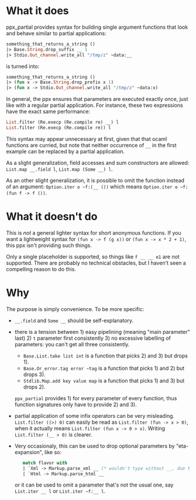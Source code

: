 # What it does

ppx_partial provides syntax for building single argument functions that look and behave
similar to partial applications:

```ocaml
something_that_returns_a_string ()
|> Base.String.drop_suffix __ 1
|> Stdio.Out_channel.write_all "/tmp/z" ~data:__
```

is turned into:

```ocaml
something_that_returns_a_string ()
|> (fun x -> Base.String.drop_prefix x 1)
|> (fun x -> Stdio.Out_channel.write_all "/tmp/z" ~data:x)
```

In general, the ppx ensures that parameters are executed exactly once, just like with a
regular partial application. For instance, these two expressions have the exact same
performance:

```ocaml
List.filter (Re.execp (Re.compile re) __) l
List.filter (Re.execp (Re.compile re)) l
```

This syntax may appear unnecessary at first, given that that ocaml functions are
curried, but note that neither occurrence of `__` in the first example can be replaced
by a partial application.

As a slight generalization, field accesses and sum constructors are allowed: 
`List.map __.field l`, `List.map (Some __) l`.

As an other slight generalization, it is possible to omit the function instead of an
argument: `Option.iter o ~f:(__ ())` which means `Option.iter o ~f:(fun f -> f ())`.

# What it doesn't do

This is *not* a general lighter syntax for short anonymous functions.  If you
want a lightweight syntax for `(fun x -> f (g x))` or `(fun x -> x * 2 + 1)`,
this ppx isn't providing such things.

Only a single placeholder is supported, so things like `f __ __ e1` are not supported.
There are probably no technical obstacles, but I haven't seen a compelling reason to do
this.

# Why

The purpose is simply convenience. To be more specific:

- `__.field` and `Some __` should be self-explanatory.

- there is a tension between 1) easy pipelining (meaning "main parameter" last) 2) `t`
  parameter first consistently 3) no excessive labelling of parameters: you can't get
  all three consistently.
  
  - `Base.List.take list int` is a function that picks 2) and 3) but drops 1).
  - `Base.Or_error.tag error ~tag` is a function that picks 1) and 2) but drops 3).
  - `Stdlib.Map.add key value map` is a function that picks 1) and 3) but drops 2).
  
  `ppx_partial` provides 1) for every parameter of every function, thus function
  signatures only have to provide 2) and 3).

- partial application of some infix operators can be very misleading.  `List.filter
  ((>) 0)` can easily be read as `List.filter (fun -> x > 0)`, when it actually means
  `List.filter (fun x -> 0 > x)`. Writing `List.filter (__ > 0)` is clearer.

- Very occasionaly, this can be used to drop optional parameters by "eta-expansion",
  like so:
    ```ocaml
       match flavor with
       | `Xml -> Markup.parse_xml __ (* wouldn't type without __, due to optional parameters *)
       | `Html -> Markup.parse_html __
    ```
  or it can be used to omit a parameter that's not the usual one, say `List.iter __ l` or
  `List.iter ~f:__ l`.
